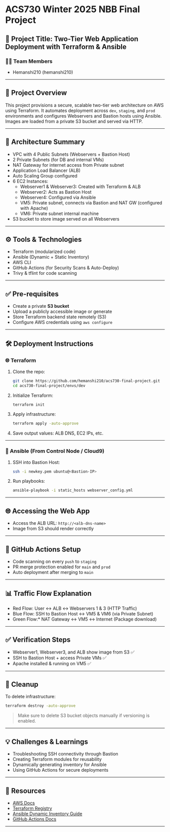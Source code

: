 # ACS730 Winter 2025 NBB Final Project

## 🚀 Project Title: Two-Tier Web Application Deployment with Terraform & Ansible

### 👩‍💻 Team Members
- Hemanshi210 (hemanshi210)

---

## 🧾 Project Overview
This project provisions a secure, scalable two-tier web architecture on AWS using Terraform. It automates deployment across `dev`, `staging`, and `prod` environments and configures Webservers and Bastion hosts using Ansible. Images are loaded from a private S3 bucket and served via HTTP.

---

## 🧱 Architecture Summary
- VPC with 4 Public Subnets (Webservers + Bastion Host)
- 2 Private Subnets (for DB and internal VMs)
- NAT Gateway for internet access from Private subnet
- Application Load Balancer (ALB)
- Auto Scaling Group configured
- 6 EC2 Instances:
  - Webserver1 & Webserver3: Created with Terraform & ALB
  - Webserver2: Acts as Bastion Host
  - Webserver4: Configured via Ansible
  - VM5: Private subnet, connects via Bastion and NAT GW (configured with Apache)
  - VM6: Private subnet internal machine
- S3 bucket to store image served on all Webservers

---

## ⚙️ Tools & Technologies
- Terraform (modularized code)
- Ansible (Dynamic + Static Inventory)
- AWS CLI
- GitHub Actions (for Security Scans & Auto-Deploy)
- Trivy & tflint for code scanning

---

## ✅ Pre-requisites
- Create a private **S3 bucket**
- Upload a publicly accessible image or generate
- Store Terraform backend state remotely (S3)
- Configure AWS credentials using `aws configure`

---

## 🛠️ Deployment Instructions
### 🌐 Terraform
1. Clone the repo:
   ```bash
   git clone https://github.com/hemanshi210/acs730-final-project.git
   cd acs730-final-project/envs/dev
   ```

2. Initialize Terraform:
   ```bash
   terraform init
   ```

3. Apply infrastructure:
   ```bash
   terraform apply -auto-approve
   ```

4. Save output values: ALB DNS, EC2 IPs, etc.

---

### 🤖 Ansible (From Control Node / Cloud9)
1. SSH into Bastion Host:
   ```bash
   ssh -i newkey.pem ubuntu@<Bastion-IP>
   ```

2. Run playbooks:
   ```bash
   ansible-playbook -i static_hosts webserver_config.yml
   ```

---

## 🌐 Accessing the Web App
- Access the ALB URL: `http://<alb-dns-name>`
- Image from S3 should render correctly

---

## 🔐 GitHub Actions Setup
- Code scanning on every `push` to `staging`
- PR merge protection enabled for `main` and `prod`
- Auto deployment after merging to `main`

---

## 📊 Traffic Flow Explanation
- Red Flow: User ↔ ALB ↔ Webservers 1 & 3 (HTTP Traffic)
- Blue Flow: SSH to Bastion Host ↔ VM5 & VM6 (via Private Subnet)
- Green Flow:* NAT Gateway ↔ VM5 ↔ Internet (Package download)

---

## ✅ Verification Steps
- Webserver1, Webserver3, and ALB show image from S3 ✅
- SSH to Bastion Host + access Private VMs ✅
- Apache installed & running on VM5 ✅

---

## 📝 Cleanup
To delete infrastructure:
```bash
terraform destroy -auto-approve
```
> Make sure to delete S3 bucket objects manually if versioning is enabled.

---

## 💡 Challenges & Learnings
- Troubleshooting SSH connectivity through Bastion
- Creating Terraform modules for reusability
- Dynamically generating inventory for Ansible
- Using GitHub Actions for secure deployments

---


## 🔗 Resources
- [AWS Docs](https://docs.aws.amazon.com)
- [Terraform Registry](https://registry.terraform.io)
- [Ansible Dynamic Inventory Guide](https://docs.ansible.com)
- [GitHub Actions Docs](https://docs.github.com/actions)

---

